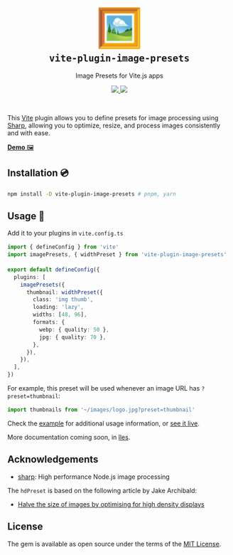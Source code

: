 <h2 align='center'>
  <a href="https://image-presets.netlify.app/">
    <img src="https://github.com/ElMassimo/vite-plugin-image-presets/blob/main/example/images/logo.svg" width="100px"/>
  </a>
  <br>
  <samp>vite-plugin-image-presets</samp>
</h2>

<p align='center'>Image Presets for Vite.js apps</p>

<p align='center'>
  <a href='https://www.npmjs.com/package/vite-plugin-image-presets'>
    <img src='https://img.shields.io/npm/v/vite-plugin-image-presets?color=222&style=flat-square'>
  </a>
  <a href='https://github.com/ElMassimo/vite-plugin-image-presets/blob/main/LICENSE.txt'>
    <img src='https://img.shields.io/badge/license-MIT-blue.svg'>
  </a>
</p>

<br>

[Vite]: https://vitejs.dev/
[Sharp]: https://sharp.pixelplumbing.com/
[îles]: https://iles-docs.netlify.app/
[example]: https://github.com/ElMassimo/vite-plugin-image-presets/blob/main/example/App.vue#L10
[live]: https://image-presets.netlify.app/

This [Vite] plugin allows you to define presets for image processing using [Sharp],
allowing you to optimize, resize, and process images consistently and with ease.

[__Demo__ 🖼][live]

## Installation 💿

```bash
npm install -D vite-plugin-image-presets # pnpm, yarn
```

## Usage 🚀

Add it to your plugins in `vite.config.ts`

```ts
import { defineConfig } from 'vite'
import imagePresets, { widthPreset } from 'vite-plugin-image-presets' 

export default defineConfig({
  plugins: [
    imagePresets({
      thumbnail: widthPreset({
        class: 'img thumb',
        loading: 'lazy',
        widths: [48, 96],
        formats: {
          webp: { quality: 50 },
          jpg: { quality: 70 },
        },
      }),
    }),
  ],
})
```

For example, this preset will be used whenever an image URL has `?preset=thumbnail`:

```js
import thumbnails from '~/images/logo.jpg?preset=thumbnail'
```

Check the [example] for additional usage information, or [see it live][live].

More documentation coming soon, in [îles].

## Acknowledgements

- [sharp][sharp]: High performance Node.js image processing

The `hdPreset` is based on the following article by Jake Archibald:

- [Halve the size of images by optimising for high density displays](https://jakearchibald.com/2021/serving-sharp-images-to-high-density-screens/)

## License

The gem is available as open source under the terms of the [MIT License](https://opensource.org/licenses/MIT).
